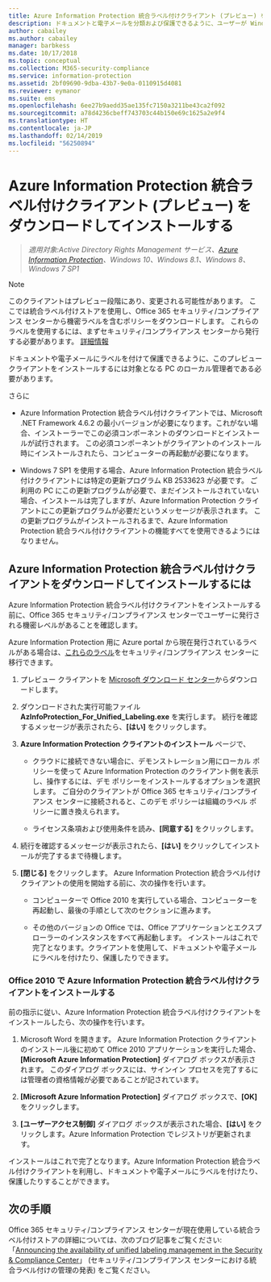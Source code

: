 ```yaml
---
title: Azure Information Protection 統合ラベル付けクライアント (プレビュー) をダウンロードしてインストールする
description: ドキュメントと電子メールを分類および保護できるように、ユーザーが Windows 用 Azure Information Protection 統合ラベル付けクライアントのプレビュー バージョンをインストールするための手順です。
author: cabailey
ms.author: cabailey
manager: barbkess
ms.date: 10/17/2018
ms.topic: conceptual
ms.collection: M365-security-compliance
ms.service: information-protection
ms.assetid: 2bf09690-9dba-43b7-9e0a-0110915d4081
ms.reviewer: eymanor
ms.suite: ems
ms.openlocfilehash: 6ee27b9aedd35ae135fc7150a3211be43ca2f092
ms.sourcegitcommit: a78d4236cbeff743703c44b150e69c1625a2e9f4
ms.translationtype: HT
ms.contentlocale: ja-JP
ms.lasthandoff: 02/14/2019
ms.locfileid: "56250894"
---
```

# <a name="download-and-install-the-azure-information-protection-unified-labeling-client-preview"></a>Azure Information Protection 統合ラベル付けクライアント (プレビュー) をダウンロードしてインストールする

>*適用対象:Active Directory Rights Management サービス、[Azure Information Protection](https://azure.microsoft.com/pricing/details/information-protection)、Windows 10、Windows 8.1、Windows 8、Windows 7 SP1*

> [!NOTE]
> このクライアントはプレビュー段階にあり、変更される可能性があります。 ここでは統合ラベル付けストアを使用し、Office 365 セキュリティ/コンプライアンス センターから機密ラベルを含むポリシーをダウンロードします。 これらのラベルを使用するには、まずセキュリティ/コンプライアンス センターから発行する必要があります。 [詳細情報](https://techcommunity.microsoft.com/t5/Security-Privacy-and-Compliance/Announcing-the-availability-of-unified-labeling-management-in/ba-p/262492)

ドキュメントや電子メールにラベルを付けて保護できるように、このプレビュー クライアントをインストールするには対象となる PC のローカル管理者である必要があります。

さらに

- Azure Information Protection 統合ラベル付けクライアントでは、Microsoft .NET Framework 4.6.2 の最小バージョンが必要になります。これがない場合、インストーラーでこの必須コンポーネントのダウンロードとインストールが試行されます。 この必須コンポーネントがクライアントのインストール時にインストールされたら、コンピューターの再起動が必要になります。

- Windows 7 SP1 を使用する場合、Azure Information Protection 統合ラベル付けクライアントには特定の更新プログラム KB 2533623 が必要です。 ご利用の PC にこの更新プログラムが必要で、まだインストールされていない場合、インストールは完了しますが、Azure Information Protection クライアントにこの更新プログラムが必要だというメッセージが表示されます。 この更新プログラムがインストールされるまで、Azure Information Protection 統合ラベル付けクライアントの機能すべてを使用できるようにはなりません。 

## <a name="to-download-and-install-the-azure-information-protection-unified-labeling-client"></a>Azure Information Protection 統合ラベル付けクライアントをダウンロードしてインストールするには

Azure Information Protection 統合ラベル付けクライアントをインストールする前に、Office 365 セキュリティ/コンプライアンス センターでユーザーに発行される機密レベルがあることを確認します。 

Azure Information Protection 用に Azure portal から現在発行されているラベルがある場合は、[これらのラベル](../configure-policy-migrate-labels.md)をセキュリティ/コンプライアンス センターに移行できます。

1. プレビュー クライアントを [Microsoft ダウンロード センター](https://www.microsoft.com/en-us/download/details.aspx?id=57440)からダウンロードします。

2. ダウンロードされた実行可能ファイル **AzInfoProtection_For_Unified_Labeling.exe** を実行します。 続行を確認するメッセージが表示されたら、**[はい]** をクリックします。    

3. **Azure Information Protection クライアントのインストール** ページで、     
    - クラウドに接続できない場合に、デモンストレーション用にローカル ポリシーを使って Azure Information Protection のクライアント側を表示し、操作するには、デモ ポリシーをインストールするオプションを選択します。 ご自分のクライアントが Office 365 セキュリティ/コンプライアンス センターに接続されると、このデモ ポリシーは組織のラベル ポリシーに置き換えられます。

    - ライセンス条項および使用条件を読み、**[同意する]** をクリックします。    

4. 続行を確認するメッセージが表示されたら、**[はい]** をクリックしてインストールが完了するまで待機します。    

6. **[閉じる]** をクリックします。 Azure Information Protection 統合ラベル付けクライアントの使用を開始する前に、次の操作を行います。    

    - コンピューターで Office 2010 を実行している場合、コンピューターを再起動し、最後の手順として次のセクションに進みます。    
        
    - その他のバージョンの Office では、Office アプリケーションとエクスプローラーのインスタンスをすべて再起動します。 インストールはこれで完了となります。クライアントを使用して、ドキュメントや電子メールにラベルを付けたり、保護したりできます。    

### <a name="installing-the-azure-information-protection-unified-labeling-client-with-office-2010"></a>Office 2010 で Azure Information Protection 統合ラベル付けクライアントをインストールする

前の指示に従い、Azure Information Protection 統合ラベル付けクライアントをインストールしたら、次の操作を行います。

1. Microsoft Word を開きます。 Azure Information Protection クライアントのインストール後に初めて Office 2010 アプリケーションを実行した場合、**[Microsoft Azure Information Protection]** ダイアログ ボックスが表示されます。 このダイアログ ボックスには、サインイン プロセスを完了するには管理者の資格情報が必要であることが記されています。

2. **[Microsoft Azure Information Protection]** ダイアログ ボックスで、**[OK]** をクリックします。

3. **[ユーザーアクセス制御]** ダイアログ ボックスが表示された場合、**[はい]** をクリックします。Azure Information Protection でレジストリが更新されます。

インストールはこれで完了となります。Azure Information Protection 統合ラベル付けクライアントを利用し、ドキュメントや電子メールにラベルを付けたり、保護したりすることができます。

## <a name="next-steps"></a>次の手順

Office 365 セキュリティ/コンプライアンス センターが現在使用している統合ラベル付けストアの詳細については、次のブログ記事をご覧ください:「[Announcing the availability of unified labeling management in the Security & Compliance Center](https://techcommunity.microsoft.com/t5/Security-Privacy-and-Compliance/Announcing-the-availability-of-unified-labeling-management-in/ba-p/262492)」 (セキュリティ/コンプライアンス センターにおける統合ラベル付けの管理の発表) をご覧ください。

